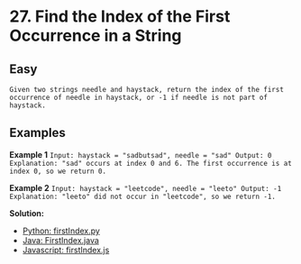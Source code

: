 # 27. Find the Index of the First Occurrence in a String

## Easy

`Given two strings needle and haystack, return the index of the first occurrence of needle in haystack, or -1 if needle is not part of haystack.
`

## Examples

**Example 1**
`Input: haystack = "sadbutsad", needle = "sad"
Output: 0
Explanation: "sad" occurs at index 0 and 6.
The first occurrence is at index 0, so we return 0.`

**Example 2**
`Input: haystack = "leetcode", needle = "leeto"
Output: -1
Explanation: "leeto" did not occur in "leetcode", so we return -1.`

**Solution:**
- [Python: firstIndex.py](../../Python/Easy/firstIndex.py)
- [Java: FirstIndex.java](../../Java/Easy/src/FirstIndex.java)
- [Javascript: firstIndex.js](../../JS/Easy/firstIndex.js)